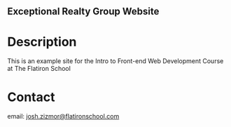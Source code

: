 Exceptional Realty Group Website
---


# Description

This is an example site for the Intro to Front-end Web Development Course at The Flatiron School

# Contact

email: josh.zizmor@flatironschool.com